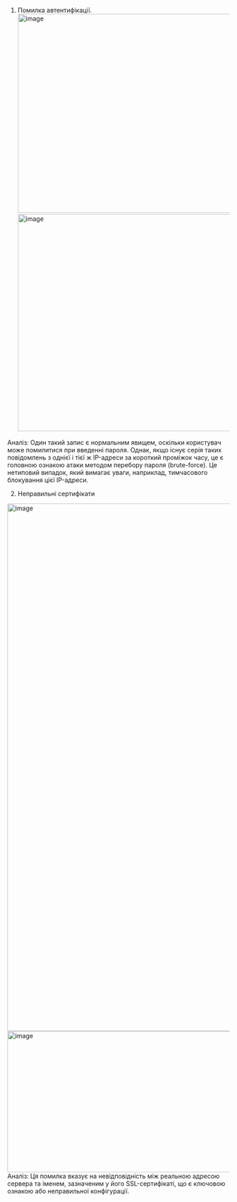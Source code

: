 
1. Помилка автентифікації.
   <img width="1749" height="451" alt="image" src="https://github.com/user-attachments/assets/1b128fa6-de3e-411c-9a93-5a5572ccee91" />
   <img width="1460" height="492" alt="image" src="https://github.com/user-attachments/assets/878fa3e9-bfb0-49f1-8d3d-a72f4f9f0dde" />
   
Аналіз: Один такий запис є нормальним явищем, оскільки користувач може помилитися при введенні пароля.
Однак, якщо існує серія таких повідомлень з однієї і тієї ж IP-адреси за короткий проміжок часу, це є головною ознакою атаки методом перебору пароля (brute-force).
Це нетиповий випадок, який вимагає уваги, наприклад, тимчасового блокування цієї IP-адреси.

2. Неправильні сертифікати
 <img width="3097" height="1196" alt="image" src="https://github.com/user-attachments/assets/cca86751-15b0-415c-b2f3-83d1f225a67a" />

<img width="1164" height="320" alt="image" src="https://github.com/user-attachments/assets/43d49d9a-f39d-4cf1-ba60-380781407837" />
Аналіз: Ця помилка вказує на невідповідність між реальною адресою сервера та іменем, зазначеним у його SSL-сертифікаті, що є ключовою ознакою або неправильної конфігурації.
 

